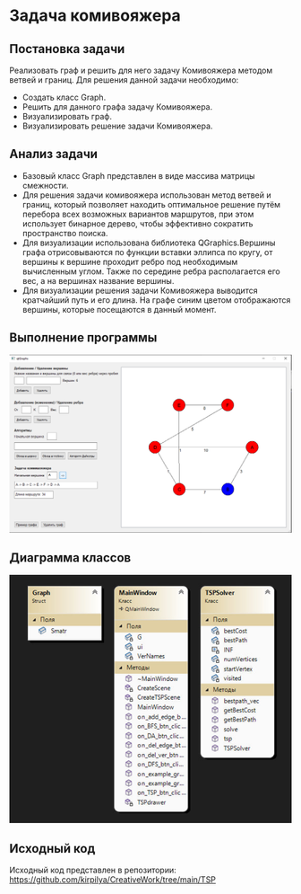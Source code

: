 # Задача комивояжера
## Постановка задачи
Реализовать граф и решить для него задачу Комивояжера методом ветвей и границ. Для решения данной задачи необходимо:

 - Создать класс Graph.
 - Решить для данного графа задачу Комивояжера.
 - Визуализировать граф.
 - Визуализировать решение задачи Комивояжера.
 ## Анализ задачи
 - Базовый класс Graph представлен в виде массива матрицы смежности.
 - Для решения задачи комивояжера использован метод ветвей и границ, который позволяет находить оптимальное решение путём перебора всех возможных вариантов маршрутов, при этом использует бинарное дерево, чтобы эффективно сократить пространство поиска.
 - Для визуализации использована библиотека QGraphics.Вершины графа отрисовываются по функции вставки эллипса по кругу, от вершины к вершине проходит ребро под необходимым вычисленным углом. Также по середине ребра располагается его вес, а на вершинах название вершины.
 - Для визуализации решения задачи Комивояжера выводится кратчайший путь и его длина. На графе синим цветом отображаются вершины, которые посещаются в данный момент.
## Выполнение программы
![](https://github.com/kirpilya/CreativeWork/blob/main/reports/img/7.png)
## Диаграмма классов
![](https://github.com/kirpilya/CreativeWork/blob/main/reports/img/8.jpg)
## Исходный код
Исходный код представлен в репозитории: https://github.com/kirpilya/CreativeWork/tree/main/TSP
